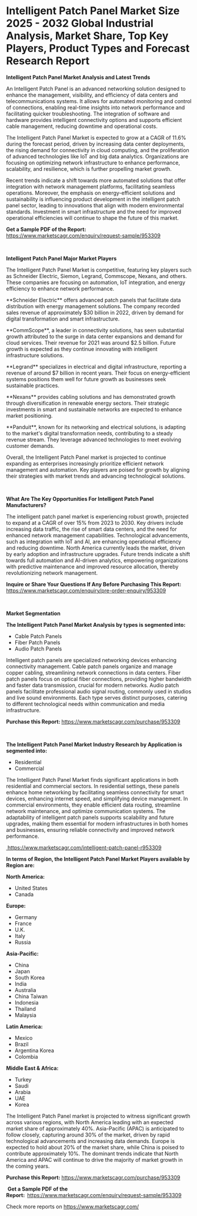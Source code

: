 <p><h1>Intelligent Patch Panel Market Size 2025 - 2032 Global Industrial Analysis, Market Share, Top Key Players, Product Types and Forecast Research Report</h1></p><p><strong>Intelligent Patch Panel Market Analysis and Latest Trends</strong></p>
<p><p>An Intelligent Patch Panel is an advanced networking solution designed to enhance the management, visibility, and efficiency of data centers and telecommunications systems. It allows for automated monitoring and control of connections, enabling real-time insights into network performance and facilitating quicker troubleshooting. The integration of software and hardware provides intelligent connectivity options and supports efficient cable management, reducing downtime and operational costs. </p><p>The Intelligent Patch Panel Market is expected to grow at a CAGR of 11.6% during the forecast period, driven by increasing data center deployments, the rising demand for connectivity in cloud computing, and the proliferation of advanced technologies like IoT and big data analytics. Organizations are focusing on optimizing network infrastructure to enhance performance, scalability, and resilience, which is further propelling market growth. </p><p>Recent trends indicate a shift towards more automated solutions that offer integration with network management platforms, facilitating seamless operations. Moreover, the emphasis on energy-efficient solutions and sustainability is influencing product development in the intelligent patch panel sector, leading to innovations that align with modern environmental standards. Investment in smart infrastructure and the need for improved operational efficiencies will continue to shape the future of this market.</p></p>
<p><strong>Get a Sample PDF of the Report:&nbsp;</strong> <a href="https://www.marketscagr.com/enquiry/request-sample/953309?utm_campaign=2444&utm_medium=2&utm_source=Github&utm_content=ia&utm_term=06032025&utm_id=intelligent-patch-panel">https://www.marketscagr.com/enquiry/request-sample/953309</a></p>
<p>&nbsp;</p>
<p><strong>Intelligent Patch Panel Major Market Players</strong></p>
<p><p>The Intelligent Patch Panel Market is competitive, featuring key players such as Schneider Electric, Siemon, Legrand, Commscope, Nexans, and others. These companies are focusing on automation, IoT integration, and energy efficiency to enhance network performance.</p><p>**Schneider Electric** offers advanced patch panels that facilitate data distribution with energy management solutions. The company recorded sales revenue of approximately $30 billion in 2022, driven by demand for digital transformation and smart infrastructure.</p><p>**CommScope**, a leader in connectivity solutions, has seen substantial growth attributed to the surge in data center expansions and demand for cloud services. Their revenue for 2021 was around $2.5 billion. Future growth is expected as they continue innovating with intelligent infrastructure solutions.</p><p>**Legrand** specializes in electrical and digital infrastructure, reporting a revenue of around $7 billion in recent years. Their focus on energy-efficient systems positions them well for future growth as businesses seek sustainable practices.</p><p>**Nexans** provides cabling solutions and has demonstrated growth through diversification in renewable energy sectors. Their strategic investments in smart and sustainable networks are expected to enhance market positioning.</p><p>**Panduit**, known for its networking and electrical solutions, is adapting to the market's digital transformation needs, contributing to a steady revenue stream. They leverage advanced technologies to meet evolving customer demands.</p><p>Overall, the Intelligent Patch Panel market is projected to continue expanding as enterprises increasingly prioritize efficient network management and automation. Key players are poised for growth by aligning their strategies with market trends and advancing technological solutions.</p></p>
<p>&nbsp;</p>
<p><strong>What Are The Key Opportunities For Intelligent Patch Panel Manufacturers?</strong></p>
<p><p>The intelligent patch panel market is experiencing robust growth, projected to expand at a CAGR of over 15% from 2023 to 2030. Key drivers include increasing data traffic, the rise of smart data centers, and the need for enhanced network management capabilities. Technological advancements, such as integration with IoT and AI, are enhancing operational efficiency and reducing downtime. North America currently leads the market, driven by early adoption and infrastructure upgrades. Future trends indicate a shift towards full automation and AI-driven analytics, empowering organizations with predictive maintenance and improved resource allocation, thereby revolutionizing network management.</p></p>
<p><strong>Inquire or Share Your Questions If Any Before Purchasing This Report:</strong> <a href="https://www.marketscagr.com/enquiry/pre-order-enquiry/953309?utm_campaign=2444&utm_medium=2&utm_source=Github&utm_content=ia&utm_term=06032025&utm_id=intelligent-patch-panel">https://www.marketscagr.com/enquiry/pre-order-enquiry/953309</a></p>
<p>&nbsp;</p>
<p><strong>Market Segmentation</strong></p>
<p><strong>The Intelligent Patch Panel Market Analysis by types is segmented into:</strong></p>
<p><ul><li>Cable Patch Panels</li><li>Fiber Patch Panels</li><li>Audio Patch Panels</li></ul></p>
<p><p>Intelligent patch panels are specialized networking devices enhancing connectivity management. Cable patch panels organize and manage copper cabling, streamlining network connections in data centers. Fiber patch panels focus on optical fiber connections, providing higher bandwidth and faster data transmission, crucial for modern networks. Audio patch panels facilitate professional audio signal routing, commonly used in studios and live sound environments. Each type serves distinct purposes, catering to different technological needs within communication and media infrastructure.</p></p>
<p><strong>Purchase this Report:&nbsp;</strong><a href="https://www.marketscagr.com/purchase/953309?utm_campaign=2444&utm_medium=2&utm_source=Github&utm_content=ia&utm_term=06032025&utm_id=intelligent-patch-panel">https://www.marketscagr.com/purchase/953309</a></p>
<p>&nbsp;</p>
<p><strong>The Intelligent Patch Panel Market Industry Research by Application is segmented into:</strong></p>
<p><ul><li>Residential</li><li>Commercial</li></ul></p>
<p><p>The Intelligent Patch Panel Market finds significant applications in both residential and commercial sectors. In residential settings, these panels enhance home networking by facilitating seamless connectivity for smart devices, enhancing internet speed, and simplifying device management. In commercial environments, they enable efficient data routing, streamline network maintenance, and optimize communication systems. The adaptability of intelligent patch panels supports scalability and future upgrades, making them essential for modern infrastructures in both homes and businesses, ensuring reliable connectivity and improved network performance.</p></p>
<p><a href="https://www.marketscagr.com/intelligent-patch-panel-r953309?utm_campaign=2444&utm_medium=2&utm_source=Github&utm_content=ia&utm_term=06032025&utm_id=intelligent-patch-panel">&nbsp;https://www.marketscagr.com/intelligent-patch-panel-r953309</a></p>
<p><strong>In terms of Region, the Intelligent Patch Panel Market Players available by Region are:</strong></p>
<p>
    <p> <strong> North America: </strong>
        <ul>
            <li>United States</li>
            <li>Canada</li>
        </ul>
        </p> 
    <p> <strong> Europe: </strong>
        <ul>
            <li>Germany</li>
            <li>France</li>
            <li>U.K.</li>
            <li>Italy</li>
            <li>Russia</li>
        </ul>
        </p> 
    <p> <strong> Asia-Pacific: </strong>
        <ul>
            <li>China</li>
            <li>Japan</li>
            <li>South Korea</li>
            <li>India</li>
            <li>Australia</li>
            <li>China Taiwan</li>
            <li>Indonesia</li>
            <li>Thailand</li>
            <li>Malaysia</li>
        </ul>
        </p> 
    <p> <strong> Latin America: </strong>
        <ul>
            <li>Mexico</li>
            <li>Brazil</li>
            <li>Argentina Korea</li>
            <li>Colombia</li>
        </ul>
        </p> 
    <p> <strong> Middle East & Africa: </strong>
        <ul>
            <li>Turkey</li>
            <li>Saudi</li>
            <li>Arabia</li>
            <li>UAE</li>
            <li>Korea</li>
        </ul>
    </p>
    </p>
<p><p>The Intelligent Patch Panel market is projected to witness significant growth across various regions, with North America leading with an expected market share of approximately 40%. Asia-Pacific (APAC) is anticipated to follow closely, capturing around 30% of the market, driven by rapid technological advancements and increasing data demands. Europe is expected to hold about 20% of the market share, while China is poised to contribute approximately 10%. The dominant trends indicate that North America and APAC will continue to drive the majority of market growth in the coming years.</p></p>
<p><strong>Purchase this Report: </strong><a href="https://www.marketscagr.com/purchase/953309?utm_campaign=2444&utm_medium=2&utm_source=Github&utm_content=ia&utm_term=06032025&utm_id=intelligent-patch-panel">https://www.marketscagr.com/purchase/953309</a></p>
<p>&nbsp;<strong>Get a Sample PDF of the Report:&nbsp;&nbsp;</strong><a href="https://www.marketscagr.com/enquiry/request-sample/953309?utm_campaign=2444&utm_medium=2&utm_source=Github&utm_content=ia&utm_term=06032025&utm_id=intelligent-patch-panel">https://www.marketscagr.com/enquiry/request-sample/953309</a></p>
<p><strong></strong></p>
<p>Check more reports on <a href="https://www.marketscagr.com/?utm_campaign=2444&utm_medium=2&utm_source=Github&utm_content=ia&utm_term=06032025&utm_id=intelligent-patch-panel">https://www.marketscagr.com/</a></p>